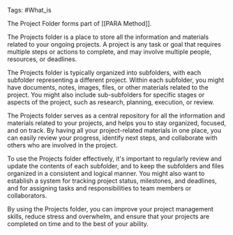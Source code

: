 
Tags: #What_is 

The Project Folder forms part of [[PARA Method]]. 

The Projects folder is a place to store all the information and materials related to your ongoing projects. A project is any task or goal that requires multiple steps or actions to complete, and may involve multiple people, resources, or deadlines.

The Projects folder is typically organized into subfolders, with each subfolder representing a different project. Within each subfolder, you might have documents, notes, images, files, or other materials related to the project. You might also include sub-subfolders for specific stages or aspects of the project, such as research, planning, execution, or review.

The Projects folder serves as a central repository for all the information and materials related to your projects, and helps you to stay organized, focused, and on track. By having all your project-related materials in one place, you can easily review your progress, identify next steps, and collaborate with others who are involved in the project.

To use the Projects folder effectively, it's important to regularly review and update the contents of each subfolder, and to keep the subfolders and files organized in a consistent and logical manner. You might also want to establish a system for tracking project status, milestones, and deadlines, and for assigning tasks and responsibilities to team members or collaborators.

By using the Projects folder, you can improve your project management skills, reduce stress and overwhelm, and ensure that your projects are completed on time and to the best of your ability.